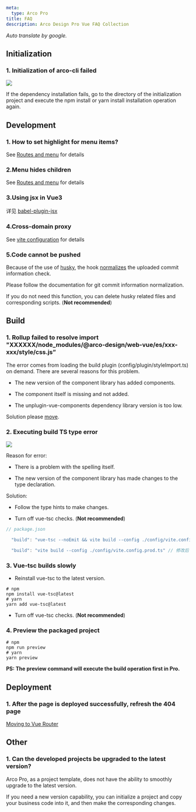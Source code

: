 ```yaml
meta:
  type: Arco Pro
title: FAQ
description: Arco Design Pro Vue FAQ Collection
```

*Auto translate by google.*

## Initialization

### 1. Initialization of arco-cli failed

![](http://p3-armor.byteimg.com/tos-cn-i-49unhts6dw/iShot_2022-05-26_16.12.14.png~tplv-49unhts6dw-image.image)

If the dependency installation fails, go to the directory of the initialization project and execute the npm install or yarn install installation operation again.

## Development

### 1. How to set highlight for menu items?
See [Routes and menu](/vue/docs/pro/routes-and-menu) for details

### 2.Menu hides children
See [Routes and menu](/vue/docs/pro/routes-and-menu) for details

### 3.Using jsx in Vue3

详见 [babel-plugin-jsx](https://github.com/vuejs/babel-plugin-jsx)

### 4.Cross-domain proxy
See [vite configuration](https://cn.vitejs.dev/config/#server-open) for details

### 5.Code cannot be pushed

Because of the use of [husky](https://github.com/typicode/husky), the hook [normalizes](https://docs.google.com/document/d/1QrDFcIiPjSLDn3EL15IJygNPiHORgU1_OOAqWjiDU5Y/edit#heading=h.greljkmo14y0) the uploaded commit information check.

Please follow the documentation for git commit information normalization.

If you do not need this function, you can delete husky related files and corresponding scripts. (**Not recommended**)

## Build

### 1. Rollup failed to resolve import "XXXXXX/node_modules/@arco-design/web-vue/es/xxx-xxx/style/css.js”

The error comes from loading the build plugin (config/plugin/styleImport.ts) on demand. There are several reasons for this problem.

- The new version of the component library has added components.

- The component itself is missing and not added.

- The unplugin-vue-components dependency library version is too low.

Solution please [move](https://github.com/arco-design/arco-design-pro-vue/issues/71).

### 2. Executing build TS type error

![](http://p3-armor.byteimg.com/tos-cn-i-49unhts6dw/iShot_2022-05-26_17.36.59.png~tplv-49unhts6dw-image.image)

Reason for error:

- There is a problem with the spelling itself.

- The new version of the component library has made changes to the type declaration.

Solution:

- Follow the type hints to make changes.

- Turn off vue-tsc checks. (**Not recommended**)

```ts
// package.json

  "build": "vue-tsc --noEmit && vite build --config ./config/vite.config.prod.ts"  // before fixing

  "build": "vite build --config ./config/vite.config.prod.ts" // 修改后
```

### 3. Vue-tsc builds slowly

- Reinstall vue-tsc to the latest version.

```shell
# npm
npm install vue-tsc@latest
# yarn
yarn add vue-tsc@latest
```

- Turn off vue-tsc checks. (**Not recommended**)



### 4. Preview the packaged project

```shell
# npm
npm run preview
# yarn
yarn preview
```
**PS: The preview command will execute the build operation first in Pro.**

## Deployment

### 1. After the page is deployed successfully, refresh the 404 page

[Moving to Vue Router](https://router.vuejs.org/guide/essentials/history-mode.html)

## Other

### 1. Can the developed projects be upgraded to the latest version?

Arco Pro, as a project template, does not have the ability to smoothly upgrade to the latest version.

If you need a new version capability, you can initialize a project and copy your business code into it, and then make the corresponding changes.
